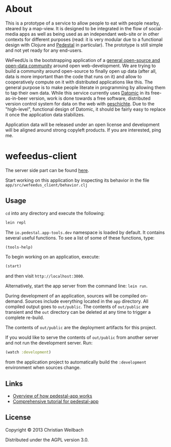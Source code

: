 # About

This is a prototype of a service to allow people to eat with people
nearby, steared by a map-view. It is designed to be integrated in the
flow of social-media apps as well as being used as an independant
web-site or in other contexts for different purposes (read: it is very
modular due to a functional design with Clojure and
[Pedestal](http://pedestal.io) in particular). The prototype is still
simple and not yet ready for any end-users.

WeFeedUs is the bootstrapping application of a
[general open-source and open-data community](https://github.com/functional-nomads)
around open web-development. We are trying to build a community around
open-source to finally open up data (after all, data is more important
than the code that runs on it) and allow to cooperatively compute on it
with distributed applications like this. The general purpose is to make
people literate in programming by allowing them to tap their own
data. While this service currently uses [Datomic](http://datomic.com) in
its free-as-in-beer version, work is done towards a free software,
distributed version control system for data on the web with
[geschichte](http://github.com/ghubber/geschichte). Due to the
"high-level", functional design of Datomic, it should be fairly easy to
replace it once the application data stabilizes.

Application data will be released under an open license and development
will be aligned around strong copyleft products. If you are interested,
ping me.

# wefeedus-client

The server side part can be found [here](http://github.com/ghubber/wefeedus-service).

Start working on this application by inspecting its behavior in the file
`app/src/wefeedus_client/behavior.clj`

## Usage

`cd` into any directory and execute the following:

```bash
lein repl
```

The `io.pedestal.app-tools.dev` namespace is loaded by default. It contains
several useful functions. To see a list of some of these functions, type:

```clj
(tools-help)
```

To begin working on an application, execute:

```clj
(start)
```

and then visit `http://localhost:3000`.

Alternatively, start the app server from the command line: `lein run`.

During development of an application, sources will be compiled
on-demand. Sources include everything located in the `app`
directory. All compiled output goes to `out/public`. The contents of
`out/public` are transient and the `out` directory can be deleted at
any time to trigger a complete re-build.

The contents of `out/public` are the deployment artifacts for this
project.

If you would like to serve the contents of `out/public` from another
server and not run the development server. Run:

```clj
(watch :development)
```

from the application project to automatically build the `:development`
environment when sources change.


## Links
* [Overview of how pedestal-app works](http://pedestal.io/documentation/application-overview/)
* [Comprehensive tutorial for pedestal-app](https://github.com/pedestal/app-tutorial)


## License

Copyright © 2013 Christian Weilbach

Distributed under the AGPL version 3.0.
